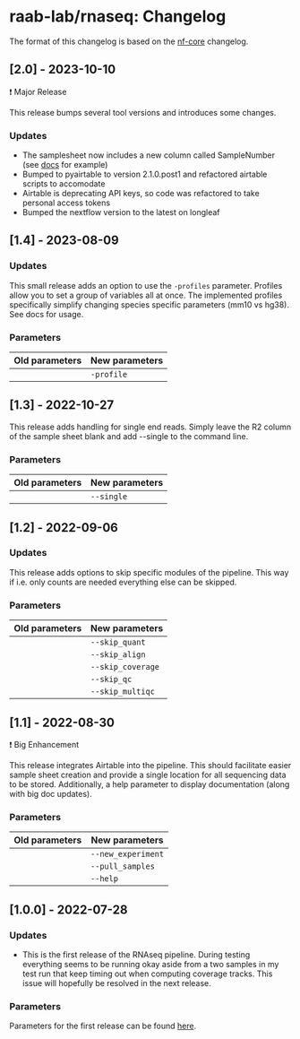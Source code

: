 raab-lab/rnaseq: Changelog
==============================

The format of this changelog is based on the [nf-core](https://github.com/nf-core/rnaseq/blob/master/CHANGELOG.md) changelog.

## [2.0] - 2023-10-10

:exclamation: Major Release

This release bumps several tool versions and introduces some changes.

### Updates

- The samplesheet now includes a new column called SampleNumber (see [docs](docs/params.md) for example)
- Bumped to pyairtable to version 2.1.0.post1 and refactored airtable scripts to accomodate
- Airtable is deprecating API keys, so code was refactored to take personal access tokens
- Bumped the nextflow version to the latest on longleaf

## [1.4] - 2023-08-09

### Updates

This small release adds an option to use the `-profiles` parameter. Profiles allow you to set a group of variables all at once.
The implemented profiles specifically simplify changing species specific parameters (mm10 vs hg38). See docs for usage.

### Parameters

| Old parameters         | New parameters         |
| ---------------------- | ---------------------- |
|                        | `-profile`	          |

## [1.3] - 2022-10-27

This release adds handling for single end reads. Simply leave the R2 column of the sample sheet blank and add --single to the command line.

### Parameters

| Old parameters         | New parameters         |
| ---------------------- | ---------------------- |
|                        | `--single`		  |

## [1.2] - 2022-09-06

### Updates

This release adds options to skip specific modules of the pipeline. This way if i.e. only counts are needed everything else can be skipped.

### Parameters

| Old parameters         | New parameters         |
| ---------------------- | ---------------------- |
|                        | `--skip_quant`	  |
|                        | `--skip_align`	  |
|                        | `--skip_coverage`  	  |
|                        | `--skip_qc`	  	  |
|                        | `--skip_multiqc`  	  |

## [1.1] - 2022-08-30

:exclamation: Big Enhancement

This release integrates Airtable into the pipeline. This should facilitate easier sample sheet creation and provide a single location for all sequencing data to be stored. Additionally, a help parameter to display documentation (along with big doc updates).

### Parameters

| Old parameters         | New parameters         |
| ---------------------- | ---------------------- |
|                        | `--new_experiment`     |
|                        | `--pull_samples`	  |
|                        | `--help`	  	  |

## [1.0.0] - 2022-07-28

### Updates

- This is the first release of the RNAseq pipeline. During testing everything seems to be running okay aside from a two samples in my test run that keep timing out when computing coverage tracks. This issue will hopefully be resolved in the next release.

### Parameters

Parameters for the first release can be found [here](docs/params.md).
